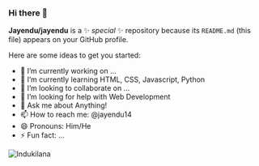 ### Hi there 👋


**Jayendu/jayendu** is a ✨ _special_ ✨ repository because its `README.md` (this file) appears on your GitHub profile.

Here are some ideas to get you started:

- 🔭 I’m currently working on ...
- 🌱 I’m currently learning HTML, CSS, Javascript, Python
- 👯 I’m looking to collaborate on ...
- 🤔 I’m looking for help with Web Development
- 💬 Ask me about Anything!
- 📫 How to reach me: @jayendu14
- 😄 Pronouns: Him/He
- ⚡ Fun fact: ...

<p align="left"> <img src="https://komarev.com/ghpvc/?username=Indukilana&color=brightgreen" alt="Indukilana" /> </p>
